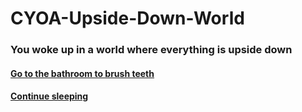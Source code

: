 # CYOA-Upside-Down-World
### You woke up in a world where everything is upside down
#### [Go to the bathroom to brush teeth](situations/bedroom.html)
#### [Continue sleeping](bedcollapse.html)